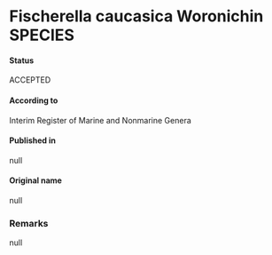 # Fischerella caucasica Woronichin SPECIES

#### Status
ACCEPTED

#### According to
Interim Register of Marine and Nonmarine Genera

#### Published in
null

#### Original name
null

### Remarks
null